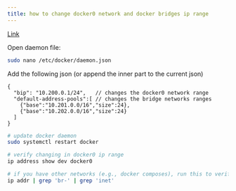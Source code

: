 ```yaml
---
title: how to change docker0 network and docker bridges ip range
---
```


[Link](https://serverfault.com/questions/916941/configuring-docker-to-not-use-the-172-17-0-0-range)

Open daemon file:

```bash
sudo nano /etc/docker/daemon.json
```

Add the following json (or append the inner part to the current json)

```jsonc
{
  "bip": "10.200.0.1/24",   // changes the docker0 network range
  "default-address-pools":[ // changes the bridge networks ranges
    {"base":"10.201.0.0/16","size":24},
    {"base":"10.202.0.0/16","size":24}
  ]
}
```

```bash
# update docker daemon
sudo systemctl restart docker

# verify changing in docker0 ip range
ip address show dev docker0

# if you have other networks (e.g., docker composes), run this to verify those too
ip addr | grep 'br-' | grep 'inet'
```
